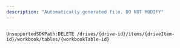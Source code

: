 ```yaml
---
description: "Automatically generated file. DO NOT MODIFY"
---
```


```powershellv2

UnsupportedSDKPath:DELETE /drives/{drive-id}/items/{driveItem-id}/workbook/tables/{workbookTable-id}

```